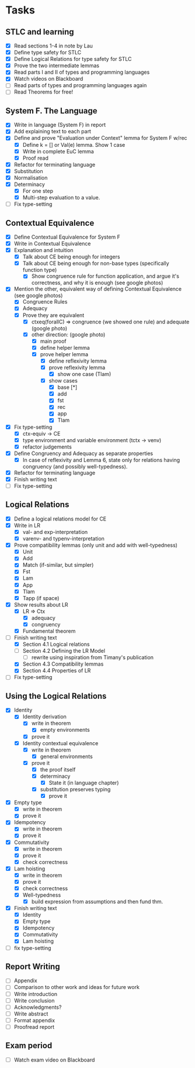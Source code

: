 # Tasks

## STLC and learning
- [x] Read sections 1-4 in note by Lau
- [x] Define type safety for STLC
- [x] Define Logical Relations for type safety for STLC
- [x] Prove the two intermediate lemmas
- [x] Read parts I and II of types and programming languages
- [x] Watch videos on Blackboard
- [ ] Read parts of types and programming languages again
- [ ] Read Theorems for free!

## System F. The Language
- [x] Write in language (System F) in report
- [x] Add explaining text to each part
- [x] Define and prove "Evaluation under Context" lemma for System F w/rec
  - [x] Define k = [] or Val(e) lemma. Show 1 case
  - [x] Write in complete EuC lemma
  - [x] Proof read
- [x] Refactor for terminating language
- [x] Substitution
- [x] Normalisation
- [x] Determinacy
  - [x] For one step
  - [x] Multi-step evaluation to a value.
- [ ] Fix type-setting

## Contextual Equivalence
- [x] Define Contextual Equivalence for System F
- [x] Write in Contextual Equivalence
- [x] Explanation and intuition
  - [x] Talk about CE being enough for integers
  - [x] Talk about CE being enough for non-base types (specifically function type)
    - [x] Show congruence rule for function application, and argue it's correctness, and why it is enough (see google photos)
- [x] Mention the other, equivalent way of defining Contextual Equivalence (see google photos)
  - [x] Congruence Rules
  - [x] Adequacy
  - [x] Prove they are equivalent
    - [x] ctxeq(forallC) => congruence (we showed one rule) and adequate (google photo)
    - [x] other direction: (google photo)
      - [x] main proof
      - [x] define helper lemma
      - [x] prove helper lemma
        - [x] define reflexivity lemma
        - [x] prove reflexivity lemma
          - [x] show one case (Tlam)
        - [x] show cases
          - [x] base [*]
          - [x] add
          - [x] fst
          - [x] rec
          - [x] app
          - [x] Tlam
- [x] Fix type-setting
  - [x] ctx-equiv -> CE
  - [x] type environment and variable environment (tctx -> venv)
  - [x] refactor judgements
- [x] Define Congruency and Adequacy as separate properties
  - [x] In case of reflexivity and Lemma 6, state only for relations having congruency (and possibly well-typedness).
- [x] Refactor for terminating language
- [x] Finish writing text
- [ ] Fix type-setting

## Logical Relations
- [x] Define a logical relations model for CE
- [x] Write in LR
  - [x] val- and exp-interpretation
  - [x] varenv- and typenv-interpretation
- [x] Prove compatibility lemmas (only unit and add with well-typedness)
  - [x] Unit
  - [x] Add
  - [x] Match (if-similar, but simpler)
  - [x] Fst
  - [x] Lam
  - [x] App
  - [x] Tlam
  - [x] Tapp (if space)
- [x] Show results about LR
  - [x] LR => Ctx
    - [x] adequacy
    - [x] congruency
  - [x] Fundamental theorem
- [ ] Finish writing text
  - [x] Section 4.1 Logical relations
  - [ ] Section 4.2 Defining the LR Model
    - [ ] rewrite using inspiration from Timany's publication
  - [x] Section 4.3 Compatibility lemmas
  - [x] Section 4.4 Properties of LR
- [ ] Fix type-setting

## Using the Logical Relations
- [x] Identity
  - [x] Identity derivation
    - [x] write in theorem
      - [x] empty environments
    - [x] prove it
  - [x] Identity contextual equivalence
    - [x] write in theorem
      - [x] general environments
    - [x] prove it
      - [x] the proof itself
      - [x] determinacy
        - [x] State it (in language chapter)
      - [x] substitution preserves typing
        - [x] prove it
- [x] Empty type
  - [x] write in theorem
  - [x] prove it
- [x] Idempotency
  - [x] write in theorem
  - [x] prove it
- [x] Commutativity
  - [x] write in theorem
  - [x] prove it
  - [x] check correctness
- [x] Lam hoisting
  - [x] write in theorem
  - [x] prove it
  - [x] check correctness
  - [x] Well-typedness
    - [x] build expression from assumptions and then fund thm.
- [x] Finish writing text
  - [x] Identity
  - [x] Empty type
  - [x] Idempotency
  - [x] Commutativity
  - [x] Lam hoisting
- [ ] fix type-setting

## Report Writing
- [ ] Appendix
- [ ] Comparison to other work and ideas for future work
- [ ] Write introduction
- [ ] Write conclusion
- [ ] Acknowledgments?
- [ ] Write abstract
- [ ] Format appendix
- [ ] Proofread report

## Exam period
- [ ] Watch exam video on Blackboard